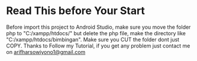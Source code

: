 # Read This before Your Start
Before import this project to Android Studio, make sure you move the folder php to "C:/xampp/htdocs/" but delete the php file, make the directory like "C:/xampp/htdocs/bimbingan".
Make sure you CUT the folder dont just COPY.
Thanks to Follow my Tutorial, if you get any problem just contact me on arifharsowiyono1@gmail.com
